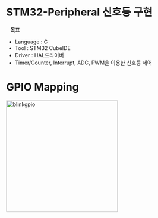 # STM32-Peripheral 신호등 구현
 &ensp; **목표** 
- Language : C
- Tool : STM32 CubeIDE
- Driver : HAL드라이버
- Timer/Counter, Interrupt, ADC, PWM을 이용한 신호등 제어
  
# GPIO Mapping
<img width="300" height="300" alt="blinkgpio" src="https://github.com/user-attachments/assets/47be36be-2a26-4cfc-b13c-8139a314a045" />
